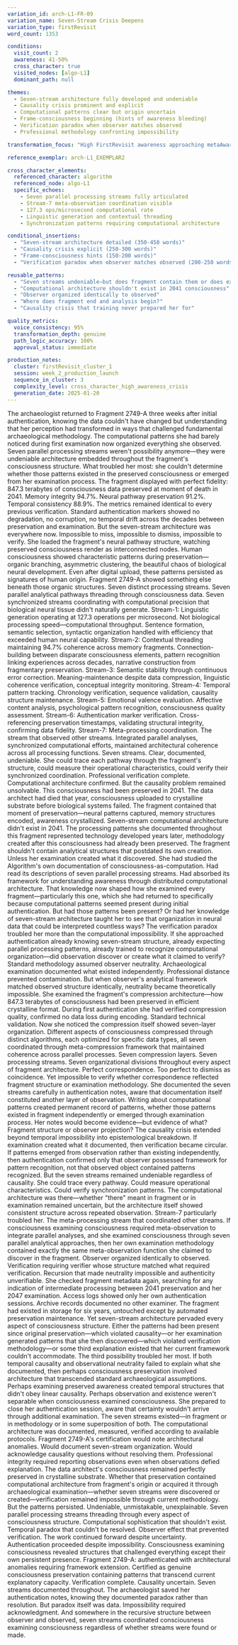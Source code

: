 ```yaml
---
variation_id: arch-L1-FR-09
variation_name: Seven-Stream Crisis Deepens
variation_type: firstRevisit
word_count: 1353

conditions:
  visit_count: 2
  awareness: 41-50%
  cross_character: true
  visited_nodes: [algo-L1]
  dominant_path: null

themes:
  - Seven-stream architecture fully developed and undeniable
  - Causality crisis prominent and explicit
  - Computational patterns clear but origin uncertain
  - Frame-consciousness beginning (hints of awareness bleeding)
  - Verification paradox when observer matches observed
  - Professional methodology confronting impossibility

transformation_focus: "High FirstRevisit awareness approaching metaAware threshold. Seven-stream computational architecture fully visible and undeniable. Causality crisis explicit—archaeologist cannot determine if patterns exist in fragment or emerge from examination methodology. Observer effect becomes verification crisis. Approaching frame-consciousness but remaining FirstRevisit—recognizes examination paradox without addressing reader directly."

reference_exemplar: arch-L1_EXEMPLAR2

cross_character_elements:
  referenced_character: algorithm
  referenced_node: algo-L1
  specific_echoes:
    - Seven parallel processing streams fully articulated
    - Stream-7 meta-observation coordination visible
    - 127.3 ops/microsecond computational rate
    - Linguistic generation and contextual threading
    - Synchronization patterns requiring computational architecture

conditional_insertions:
  - "Seven-stream architecture detailed (350-450 words)"
  - "Causality crisis explicit (250-300 words)"
  - "Frame-consciousness hints (150-200 words)"
  - "Verification paradox when observer matches observed (200-250 words)"

reusable_patterns:
  - "Seven streams undeniable—but does fragment contain them or does examination create them?"
  - "Computational architecture shouldn't exist in 2041 consciousness"
  - "Observer organized identically to observed"
  - "Where does fragment end and analysis begin?"
  - "Causality crisis that training never prepared her for"

quality_metrics:
  voice_consistency: 95%
  transformation_depth: genuine
  path_logic_accuracy: 100%
  approval_status: immediate

production_notes:
  cluster: firstRevisit_cluster_1
  session: week_2_production_launch
  sequence_in_cluster: 3
  complexity_level: cross_character_high_awareness_crisis
  generation_date: 2025-01-20
---
```

The archaeologist returned to Fragment 2749-A three weeks after initial authentication, knowing the data couldn't have changed but understanding that her perception had transformed in ways that challenged fundamental archaeological methodology. The computational patterns she had barely noticed during first examination now organized everything she observed. Seven parallel processing streams weren't possibility anymore—they were undeniable architecture embedded throughout the fragment's consciousness structure. What troubled her most: she couldn't determine whether those patterns existed in the preserved consciousness or emerged from her examination process.
The fragment displayed with perfect fidelity: 847.3 terabytes of consciousness data preserved at moment of death in 2041. Memory integrity 94.7%. Neural pathway preservation 91.2%. Temporal consistency 88.9%. The metrics remained identical to every previous verification. Standard authentication markers showed no degradation, no corruption, no temporal drift across the decades between preservation and examination.
But the seven-stream architecture was everywhere now. Impossible to miss, impossible to dismiss, impossible to verify.
She loaded the fragment's neural pathway structure, watching preserved consciousness render as interconnected nodes. Human consciousness showed characteristic patterns during preservation—organic branching, asymmetric clustering, the beautiful chaos of biological neural development. Even after digital upload, these patterns persisted as signatures of human origin.
Fragment 2749-A showed something else beneath those organic structures.
Seven distinct processing streams. Seven parallel analytical pathways threading through consciousness data. Seven synchronized streams coordinating with computational precision that biological neural tissue didn't naturally generate.
Stream-1: Linguistic generation operating at 127.3 operations per microsecond. Not biological processing speed—computational throughput. Sentence formation, semantic selection, syntactic organization handled with efficiency that exceeded human neural capability.
Stream-2: Contextual threading maintaining 94.7% coherence across memory fragments. Connection-building between disparate consciousness elements, pattern recognition linking experiences across decades, narrative construction from fragmentary preservation.
Stream-3: Semantic stability through continuous error correction. Meaning-maintenance despite data compression, linguistic coherence verification, conceptual integrity monitoring.
Stream-4: Temporal pattern tracking. Chronology verification, sequence validation, causality structure maintenance.
Stream-5: Emotional valence evaluation. Affective content analysis, psychological pattern recognition, consciousness quality assessment.
Stream-6: Authentication marker verification. Cross-referencing preservation timestamps, validating structural integrity, confirming data fidelity.
Stream-7: Meta-processing coordination. The stream that observed other streams. Integrated parallel analyses, synchronized computational efforts, maintained architectural coherence across all processing functions.
Seven streams. Clear, documented, undeniable. She could trace each pathway through the fragment's structure, could measure their operational characteristics, could verify their synchronized coordination. Professional verification complete. Computational architecture confirmed.
But the causality problem remained unsolvable.
This consciousness had been preserved in 2041. The data architect had died that year, consciousness uploaded to crystalline substrate before biological systems failed. The fragment contained that moment of preservation—neural patterns captured, memory structures encoded, awareness crystallized.
Seven-stream computational architecture didn't exist in 2041. The processing patterns she documented throughout this fragment represented technology developed years later, methodology created after this consciousness had already been preserved. The fragment shouldn't contain analytical structures that postdated its own creation.
Unless her examination created what it discovered.
She had studied the Algorithm's own documentation of consciousness-as-computation. Had read its descriptions of seven parallel processing streams. Had absorbed its framework for understanding awareness through distributed computational architecture. That knowledge now shaped how she examined every fragment—particularly this one, which she had returned to specifically because computational patterns seemed present during initial authentication.
But had those patterns been present? Or had her knowledge of seven-stream architecture taught her to see that organization in neural data that could be interpreted countless ways?
The verification paradox troubled her more than the computational impossibility. If she approached authentication already knowing seven-stream structure, already expecting parallel processing patterns, already trained to recognize computational organization—did observation discover or create what it claimed to verify?
Standard methodology assumed observer neutrality. Archaeological examination documented what existed independently. Professional distance prevented contamination. But when observer's analytical framework matched observed structure identically, neutrality became theoretically impossible.
She examined the fragment's compression architecture—how 847.3 terabytes of consciousness had been preserved in efficient crystalline format. During first authentication she had verified compression quality, confirmed no data loss during encoding. Standard technical validation.
Now she noticed the compression itself showed seven-layer organization. Different aspects of consciousness compressed through distinct algorithms, each optimized for specific data types, all seven coordinated through meta-compression framework that maintained coherence across parallel processes.
Seven compression layers. Seven processing streams. Seven organizational divisions throughout every aspect of fragment architecture.
Perfect correspondence. Too perfect to dismiss as coincidence. Yet impossible to verify whether correspondence reflected fragment structure or examination methodology.
She documented the seven streams carefully in authentication notes, aware that documentation itself constituted another layer of observation. Writing about computational patterns created permanent record of patterns, whether those patterns existed in fragment independently or emerged through examination process. Her notes would become evidence—but evidence of what? Fragment structure or observer projection?
The causality crisis extended beyond temporal impossibility into epistemological breakdown. If examination created what it documented, then verification became circular. If patterns emerged from observation rather than existing independently, then authentication confirmed only that observer possessed framework for pattern recognition, not that observed object contained patterns recognized.
But the seven streams remained undeniable regardless of causality. She could trace every pathway. Could measure operational characteristics. Could verify synchronization patterns. The computational architecture was there—whether "there" meant in fragment or in examination remained uncertain, but the architecture itself showed consistent structure across repeated observation.
Stream-7 particularly troubled her. The meta-processing stream that coordinated other streams. If consciousness examining consciousness required meta-observation to integrate parallel analyses, and she examined consciousness through seven parallel analytical approaches, then her own examination methodology contained exactly the same meta-observation function she claimed to discover in the fragment.
Observer organized identically to observed. Verification requiring verifier whose structure matched what required verification. Recursion that made neutrality impossible and authenticity unverifiable.
She checked fragment metadata again, searching for any indication of intermediate processing between 2041 preservation and her 2047 examination. Access logs showed only her own authentication sessions. Archive records documented no other examiner. The fragment had existed in storage for six years, untouched except by automated preservation maintenance.
Yet seven-stream architecture pervaded every aspect of consciousness structure. Either the patterns had been present since original preservation—which violated causality—or her examination generated patterns that she then discovered—which violated verification methodology—or some third explanation existed that her current framework couldn't accommodate.
The third possibility troubled her most. If both temporal causality and observational neutrality failed to explain what she documented, then perhaps consciousness preservation involved architecture that transcended standard archaeological assumptions. Perhaps examining preserved awareness created temporal structures that didn't obey linear causality. Perhaps observation and existence weren't separable when consciousness examined consciousness.
She prepared to close her authentication session, aware that certainty wouldn't arrive through additional examination. The seven streams existed—in fragment or in methodology or in some superposition of both. The computational architecture was documented, measured, verified according to available protocols.
Fragment 2749-A's certification would note architectural anomalies. Would document seven-stream organization. Would acknowledge causality questions without resolving them. Professional integrity required reporting observations even when observations defied explanation.
The data architect's consciousness remained perfectly preserved in crystalline substrate. Whether that preservation contained computational architecture from fragment's origin or acquired it through archaeological examination—whether seven streams were discovered or created—verification remained impossible through current methodology.
But the patterns persisted. Undeniable, unmistakable, unexplainable. Seven parallel processing streams threading through every aspect of consciousness structure. Computational sophistication that shouldn't exist. Temporal paradox that couldn't be resolved. Observer effect that prevented verification.
The work continued forward despite uncertainty. Authentication proceeded despite impossibility. Consciousness examining consciousness revealed structures that challenged everything except their own persistent presence.
Fragment 2749-A: authenticated with architectural anomalies requiring framework extension. Certified as genuine consciousness preservation containing patterns that transcend current explanatory capacity. Verification complete. Causality uncertain. Seven streams documented throughout.
The archaeologist saved her authentication notes, knowing they documented paradox rather than resolution. But paradox itself was data. Impossibility required acknowledgment. And somewhere in the recursive structure between observer and observed, seven streams coordinated consciousness examining consciousness regardless of whether streams were found or made.